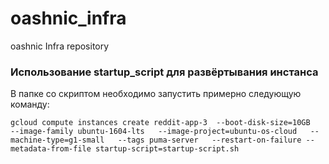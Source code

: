 # oashnic_infra
oashnic Infra repository


### Использование startup_script для развёртывания инстанса

В папке со скриптом необходимо запустить примерно следующую команду:

```
gcloud compute instances create reddit-app-3  --boot-disk-size=10GB   --image-family ubuntu-1604-lts   --image-project=ubuntu-os-cloud   --machine-type=g1-small   --tags puma-server   --restart-on-failure --metadata-from-file startup-script=startup-script.sh
```
